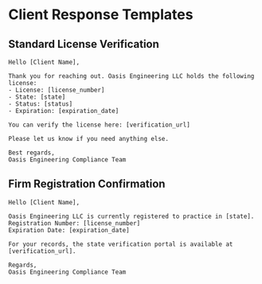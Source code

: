 # Client Response Templates

## Standard License Verification
```
Hello [Client Name],

Thank you for reaching out. Oasis Engineering LLC holds the following license:
- License: [license_number]
- State: [state]
- Status: [status]
- Expiration: [expiration_date]

You can verify the license here: [verification_url]

Please let us know if you need anything else.

Best regards,
Oasis Engineering Compliance Team
```

## Firm Registration Confirmation
```
Hello [Client Name],

Oasis Engineering LLC is currently registered to practice in [state].
Registration Number: [license_number]
Expiration Date: [expiration_date]

For your records, the state verification portal is available at [verification_url].

Regards,
Oasis Engineering Compliance Team
```
